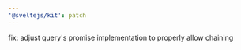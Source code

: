 ```yaml
---
'@sveltejs/kit': patch
---
```


fix: adjust query's promise implementation to properly allow chaining
